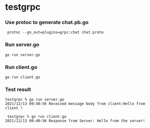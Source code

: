# testgrpc

### Use protoc to generate chat.pb.go
```shell
 protoc --go_out=plugins=grpc:chat chat.proto
```

### Run server.go
```shell
go run server.go
```

### Run client.go
```shell
go run client.go
```

### Test result
```shell
testgrpc % go run server.go
2021/12/13 09:40:56 Received message body from client:Hello from client !

 testgrpc % go run client.go
2021/12/13 09:40:56 Response from Server: Hello from the server!

```